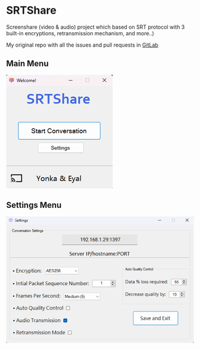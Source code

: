 # SRTShare
Screenshare (video & audio) project which based on SRT protocol with 3 built-in encryptions, retransmission mechanism, and more..)

My original repo with all the issues and pull requests in [GitLab](https://gitlab.com/yonka2019/krayot-801-srtshare/-/tree/main)
## Main Menu
![Main menu screenshot](https://github.com/yonka2019/SRTShare/blob/main/Screenshots/MainMenu.png)

## Settings Menu
![Settings sceenshot](https://github.com/yonka2019/SRTShare/blob/main/Screenshots/SettingsMenu.png)
